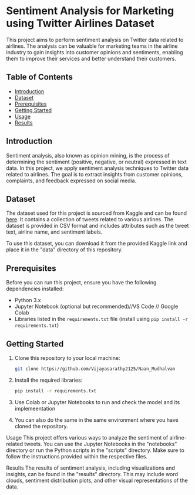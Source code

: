 # Sentiment Analysis for Marketing using Twitter Airlines Dataset

This project aims to perform sentiment analysis on Twitter data related to airlines. The analysis can be valuable for marketing teams in the airline industry to gain insights into customer opinions and sentiments, enabling them to improve their services and better understand their customers.

## Table of Contents

- [Introduction](#introduction)
- [Dataset](#dataset)
- [Prerequisites](#prerequisites)
- [Getting Started](#getting-started)
- [Usage](#usage)
- [Results](#results)

## Introduction

Sentiment analysis, also known as opinion mining, is the process of determining the sentiment (positive, negative, or neutral) expressed in text data. In this project, we apply sentiment analysis techniques to Twitter data related to airlines. The goal is to extract insights from customer opinions, complaints, and feedback expressed on social media.

## Dataset

The dataset used for this project is sourced from Kaggle and can be found [here](https://www.kaggle.com/datasets/crowdflower/twitter-airline-sentiment). It contains a collection of tweets related to various airlines. The dataset is provided in CSV format and includes attributes such as the tweet text, airline name, and sentiment labels.

To use this dataset, you can download it from the provided Kaggle link and place it in the "data" directory of this repository.

## Prerequisites

Before you can run this project, ensure you have the following dependencies installed:

- Python 3.x
- Jupyter Notebook (optional but recommended)//VS Code // Google Colab
- Libraries listed in the `requirements.txt` file (install using `pip install -r requirements.txt`)

## Getting Started

1. Clone this repository to your local machine:

   ```bash
   git clone https://github.com/Vijayasarathy2125/Naan_Mudhalvan
2. Install the required libraries:

   ```bash
   pip install -r requirements.txt
3. Use Colab or Jupyter Notebooks to run and check the model and its implemeentation
4. You can also do the same in the same environment where you have cloned the repository.

Usage
This project offers various ways to analyze the sentiment of airline-related tweets. You can use the Jupyter Notebooks in the "notebooks" directory or run the Python scripts in the "scripts" directory. Make sure to follow the instructions provided within the respective files.

Results
The results of sentiment analysis, including visualizations and insights, can be found in the "results" directory. This may include word clouds, sentiment distribution plots, and other visual representations of the data.
